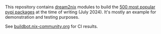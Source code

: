This repository contains [dream2nix](https://dream2nix.dev) modules to build the
[500 most popular pypi packages](https://github.com/hugovk/top-pypi-packages)
at the time of writing (July 2024). It's mostly an example for demonstration
and testing purposes.

See [buildbot.nix-community.org](https://buildbot.nix-community.org/#/projects/15) for CI results.
